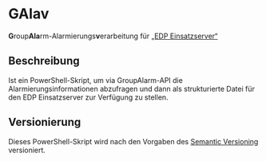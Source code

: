 # GAlav
**G**roup**Ala**rm-Alarmierungs**v**erarbeitung für [„EDP Einsatzserver“](https://eifert-systems.de/dokuwiki2023/doku.php?id=einsatzserver:index)

## Beschreibung
Ist ein PowerShell-Skript, um via GroupAlarm-API die Alarmierungsinformationen abzufragen und dann als strukturierte Datei für den EDP Einsatzserver zur Verfügung zu stellen.

## Versionierung
Dieses PowerShell-Skript wird nach den Vorgaben des [Semantic Versioning](https://semver.org/lang/de/) versioniert.
